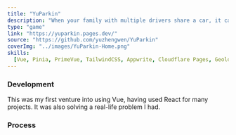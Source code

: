 ```yaml
---
title: "YuParkin"
description: "When your family with multiple drivers share a car, it can be annoying to figure out where it was last parked (and by who). Do you use WhatsApp/Telegram to update the location? Try YuParkin!"
type: "game"
link: "https://yuparkin.pages.dev/"
source: "https://github.com/yuzhengwen/YuParkin"
coverImg: "../images/YuParkin-Home.png"
skills:
  [Vue, Pinia, PrimeVue, TailwindCSS, Appwrite, Cloudflare Pages, Geolocation]
---
```


### Development

This was my first venture into using Vue, having used React for many projects. It was also solving a real-life problem I had.

### Process

